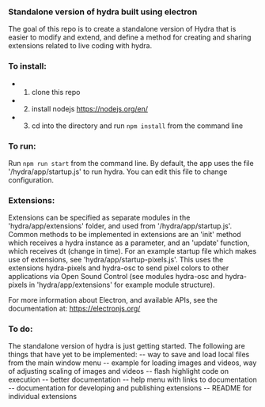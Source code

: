 ### Standalone version of hydra built using electron

The goal of this repo is to create a standalone version of Hydra that is easier to modify and extend, and define a method for creating and sharing extensions related to live coding with hydra.

### To install:
- 1. clone this repo
- 2. install nodejs https://nodejs.org/en/
- 3. cd into the directory and run `npm install` from the command line

### To run:
Run `npm run start` from the command line. By default, the app uses the file '/hydra/app/startup.js' to run hydra. You can edit this file to change configuration.

### Extensions:
Extensions can be specified as separate modules in the 'hydra/app/extensions' folder, and used from '/hydra/app/startup.js'.
Common methods to be implemented in extensions are an 'init' method which receives a hydra instance as a parameter, and an 'update' function, which receives dt (change in time). For an example startup file which makes use of extensions, see 'hydra/app/startup-pixels.js'. This uses the extensions hydra-pixels and hydra-osc to send pixel colors to other applications via Open Sound Control (see modules hydra-osc and hydra-pixels in 'hydra/app/extensions' for example module structure).

For more information about Electron, and available APIs, see the documentation at: https://electronjs.org/

### To do:
The standalone version of hydra is just getting started. The following are things that have yet to be implemented:
-- way to save and load local files from the main window menu
-- example for loading images and videos, way of adjusting scaling of images and videos
-- flash highlight code on execution
-- better documentation
-- help menu with links to documentation
-- documentation for developing and publishing extensions
-- README for individual extensions
